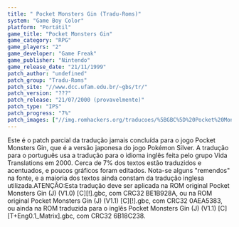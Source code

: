 ```yaml
---
title: " Pocket Monsters Gin (Tradu-Roms)"
system: "Game Boy Color"
platform: "Portátil"
game_title: "Pocket Monsters Gin"
game_category: "RPG"
game_players: "2"
game_developer: "Game Freak"
game_publisher: "Nintendo"
game_release_date: "21/11/1999"
patch_author: "undefined"
patch_group: "Tradu-Roms"
patch_site: "//www.dcc.ufam.edu.br/~gbs/tr/"
patch_version: "???"
patch_release: "21/07/2000 (provavelmente)"
patch_type: "IPS"
patch_progress: "7%"
patch_images: ["//img.romhackers.org/traducoes/%5BGBC%5D%20Pocket%20Monsters%20-%20Gin%20-%20Tradu-Roms%20-%201.png","//img.romhackers.org/traducoes/%5BGBC%5D%20Pocket%20Monsters%20-%20Gin%20-%20Tradu-Roms%20-%202.png","//img.romhackers.org/traducoes/%5BGBC%5D%20Pocket%20Monsters%20-%20Gin%20-%20Tradu-Roms%20-%203.png"]
---
```

Este é o patch parcial da tradução jamais concluída para o jogo Pocket Monsters Gin, que é a versão japonesa do jogo Pokémon Silver. A tradução para o português usa a tradução para o idioma inglês feita pelo grupo Vida Translations em 2000. Cerca de 7% dos textos estão traduzidos e acentuados, e poucos gráficos foram editados. Nota-se alguns "remendos" na fonte, e a maioria dos textos ainda constam da tradução inglesa utilizada.ATENÇÃO:Esta tradução deve ser aplicada na ROM original Pocket Monsters Gin (J) (V1.0) [C][!].gbc, com CRC32 BE1B928A, ou na ROM original Pocket Monsters Gin (J) (V1.1) [C][!].gbc, com CRC32 0AEA5383, ou ainda na ROM traduzida para o inglês Pocket Monsters Gin (J) (V1.1) [C][T+Eng0.1_Matrix].gbc, com CRC32 6B18C238.
